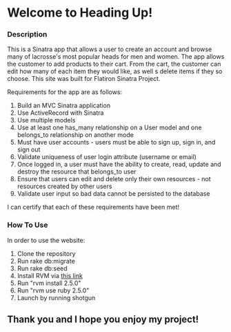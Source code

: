 <h1>Welcome to Heading Up! </h1>

<h3>Description</h3>
<p>This is a Sinatra app that allows a user to create an account and browse many of lacrosse's most popular heads for men and women. The app allows the customer to add products to their cart. From the cart, the customer can edit how many of each item they would like, as well s delete items if they so choose. This site was built for Flatiron Sinatra Project.</p>
<p>Requirements for the app are as follows:</p>
<ol>
  <li>Build an MVC Sinatra application</li>
  <li>Use ActiveRecord with Sinatra</li>
  <li>Use multiple models</li>
  <li>Use at least one has_many relationship on a User model and one belongs_to relationship on another mode</li>
  <li>Must have user accounts - users must be able to sign up, sign in, and sign out</li>
  <li>Validate uniqueness of user login attribute (username or email)</li>
  <li>Once logged in, a user must have the ability to create, read, update and destroy the resource that belongs_to user</li>
  <li>Ensure that users can edit and delete only their own resources - not resources created by other users</li>
  <li>Validate user input so bad data cannot be persisted to the database</li>
 </ol>
 
 <p> I can certify that each of these requirements have been met!</p>
  
<h3>How To Use</h3>
<p>In order to use the website:</p> 
<ol>
  <li>Clone the repository</li>
  <li>Run rake db:migrate</li>
  <li>Run rake db:seed</li>
  <li>Install RVM via <a href="https://rvm.io/rvm/security">this link</a></li>
  <li>Run "rvm install 2.5.0"</li>
  <li>Run "rvm use ruby 2.5.0"</li>
  <li>Launch by running shotgun</li>
 </ol>
 
 <h2>Thank you and I hope you enjoy my project!</h2>
